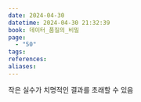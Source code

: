 ```yaml
---
date: 2024-04-30
datetime: 2024-04-30 21:32:39
book: 데이터_품질의_비밀
page:
  - "50"
tags: 
references: 
aliases:
---
```

작은 실수가 치명적인 결과를 초래할 수 있음